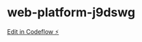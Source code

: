 # web-platform-j9dswg

[Edit in Codeflow ⚡️](https://stackblitz.com/~/github.com/An10show/web-platform-j9dswg)